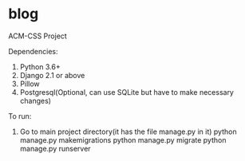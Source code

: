 # blog
ACM-CSS Project

Dependencies: 
1. Python 3.6+
2. Django 2.1 or above
3. Pillow
4. Postgresql(Optional, can use SQLite but have to make necessary changes)

To run:
1. Go to main project directory(it has the file manage.py in it) 
python manage.py makemigrations
python manage.py migrate
python manage.py runserver
